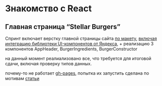 # Знакомство с React
## Главная страница “Stellar Burgers”
Спринт включает верстку главной страницы сайта [по макету](https://www.figma.com/file/Z8DHldjVbvhQXtrkmJR8CU/React-%2F-%D0%9F%D1%80%D0%BE%D0%B5%D0%BA%D1%82%D0%BD%D1%8B%D0%B5-%D0%B7%D0%B0%D0%B4%D0%B0%D1%87%D0%B8-(3-%D0%BC%D0%B5%D1%81%D1%8F%D1%86%D0%B0)?node-id=0%3A1), [включая интеграцию библиотеки UI-компонентов от Яндекса](https://www.npmjs.com/package/@ya.praktikum/react-developer-burger-ui-components), + реализацию 3 компонентов AppHeader, BurgerIngredients, BurgerConstructor

на данный момент реалиализовано все, что требуется для итоговой сдачи, включая проверку типов данных.

почему-то не работает [gh-pages](https://frantsuzova.github.io/react-burger/), попытка их запустить сделана по мотивам [статьи](https://dev.to/yuribenjamin/how-to-deploy-react-app-in-github-pages-2a1f)
